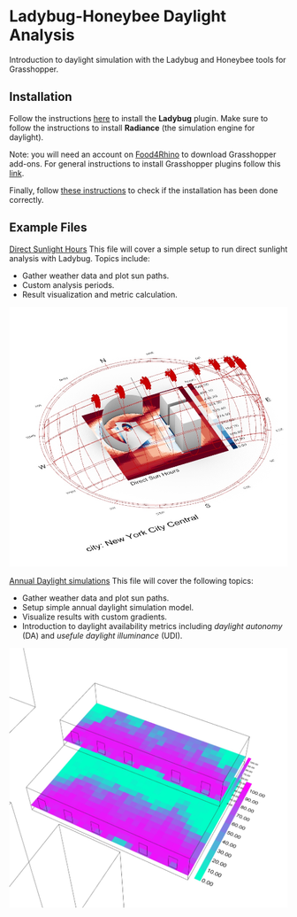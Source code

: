 # Ladybug-Honeybee Daylight Analysis

Introduction to daylight simulation with the Ladybug and Honeybee tools for Grasshopper.

## Installation

Follow the instructions [here](https://github.com/ladybug-tools/lbt-grasshopper/wiki/1.1-Windows-Installation-Steps) to install the **Ladybug** plugin. Make sure to follow the instructions to install **Radiance** (the simulation engine for daylight). 

Note: you will need an account on [Food4Rhino](https://food4rhino.com/) to download Grasshopper add-ons. For general instructions to install Grasshopper plugins follow this [link](https://www.food4rhino.com/en/faq#users-install-grasshopper-plugin).

Finally, follow [these instructions](https://github.com/ladybug-tools/lbt-grasshopper/wiki/1.3-Verifying-Your-Installation) to check if the installation has been done correctly.

## Example Files

[Direct Sunlight Hours](examples/sunlight_hours/)
This file will cover a simple setup to run direct sunlight analysis with Ladybug. Topics include:
- Gather weather data and plot sun paths.
- Custom analysis periods.
- Result visualization and metric calculation.

![](imgs/dsh.jpg)

[Annual Daylight simulations](examples/annual_daylight/)
This file will cover the following topics:
- Gather weather data and plot sun paths.
- Setup simple annual daylight simulation model.
- Visualize results with custom gradients.
- Introduction to daylight availability metrics including *daylight autonomy* (DA) and *usefule daylight illuminance* (UDI).

![](imgs/ann.jpg)
